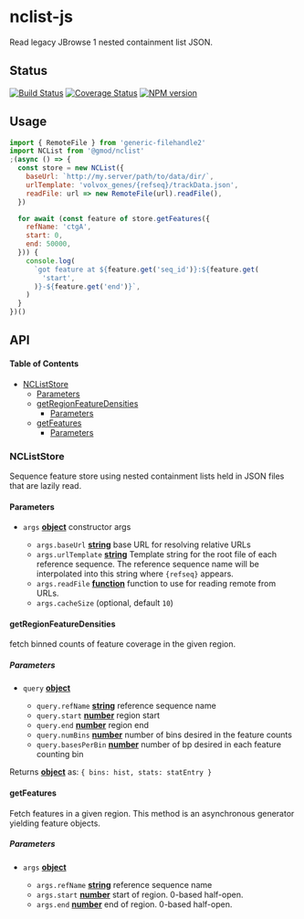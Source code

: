 # nclist-js

Read legacy JBrowse 1 nested containment list JSON.

## Status

[![Build Status](https://img.shields.io/github/actions/workflow/status/GMOD/nclist-js/push.yml?branch=master)](https://github.com/GMOD/nclist-js/actions)
[![Coverage Status](https://img.shields.io/codecov/c/github/GMOD/nclist-js/master.svg?style=flat-square)](https://codecov.io/gh/GMOD/nclist-js/branch/master)
[![NPM version](https://img.shields.io/npm/v/@gmod/nclist.svg?logo=npm&style=flat-square)](https://npmjs.org/package/@gmod/nclist)

## Usage

```javascript
import { RemoteFile } from 'generic-filehandle2'
import NCList from '@gmod/nclist'
;(async () => {
  const store = new NCList({
    baseUrl: `http://my.server/path/to/data/dir/`,
    urlTemplate: 'volvox_genes/{refseq}/trackData.json',
    readFile: url => new RemoteFile(url).readFile(),
  })

  for await (const feature of store.getFeatures({
    refName: 'ctgA',
    start: 0,
    end: 50000,
  })) {
    console.log(
      `got feature at ${feature.get('seq_id')}:${feature.get(
        'start',
      )}-${feature.get('end')}`,
    )
  }
})()
```

## API

<!-- Generated by documentation.js. Update this documentation by updating the source code. -->

#### Table of Contents

- [NCListStore](#ncliststore)
  - [Parameters](#parameters)
  - [getRegionFeatureDensities](#getregionfeaturedensities)
    - [Parameters](#parameters-1)
  - [getFeatures](#getfeatures)
    - [Parameters](#parameters-2)

### NCListStore

Sequence feature store using nested containment lists held in JSON files that
are lazily read.

#### Parameters

- `args`
  **[object](https://developer.mozilla.org/docs/Web/JavaScript/Reference/Global_Objects/Object)**
  constructor args

  - `args.baseUrl`
    **[string](https://developer.mozilla.org/docs/Web/JavaScript/Reference/Global_Objects/String)**
    base URL for resolving relative URLs
  - `args.urlTemplate`
    **[string](https://developer.mozilla.org/docs/Web/JavaScript/Reference/Global_Objects/String)**
    Template string for the root file of each reference sequence. The reference
    sequence name will be interpolated into this string where `{refseq}`
    appears.
  - `args.readFile`
    **[function](https://developer.mozilla.org/docs/Web/JavaScript/Reference/Statements/function)**
    function to use for reading remote from URLs.
  - `args.cacheSize` (optional, default `10`)

#### getRegionFeatureDensities

fetch binned counts of feature coverage in the given region.

##### Parameters

- `query`
  **[object](https://developer.mozilla.org/docs/Web/JavaScript/Reference/Global_Objects/Object)**&#x20;

  - `query.refName`
    **[string](https://developer.mozilla.org/docs/Web/JavaScript/Reference/Global_Objects/String)**
    reference sequence name
  - `query.start`
    **[number](https://developer.mozilla.org/docs/Web/JavaScript/Reference/Global_Objects/Number)**
    region start
  - `query.end`
    **[number](https://developer.mozilla.org/docs/Web/JavaScript/Reference/Global_Objects/Number)**
    region end
  - `query.numBins`
    **[number](https://developer.mozilla.org/docs/Web/JavaScript/Reference/Global_Objects/Number)**
    number of bins desired in the feature counts
  - `query.basesPerBin`
    **[number](https://developer.mozilla.org/docs/Web/JavaScript/Reference/Global_Objects/Number)**
    number of bp desired in each feature counting bin

Returns
**[object](https://developer.mozilla.org/docs/Web/JavaScript/Reference/Global_Objects/Object)**
as: `{ bins: hist, stats: statEntry }`

#### getFeatures

Fetch features in a given region. This method is an asynchronous generator
yielding feature objects.

##### Parameters

- `args`
  **[object](https://developer.mozilla.org/docs/Web/JavaScript/Reference/Global_Objects/Object)**&#x20;

  - `args.refName`
    **[string](https://developer.mozilla.org/docs/Web/JavaScript/Reference/Global_Objects/String)**
    reference sequence name
  - `args.start`
    **[number](https://developer.mozilla.org/docs/Web/JavaScript/Reference/Global_Objects/Number)**
    start of region. 0-based half-open.
  - `args.end`
    **[number](https://developer.mozilla.org/docs/Web/JavaScript/Reference/Global_Objects/Number)**
    end of region. 0-based half-open.
